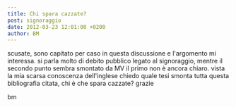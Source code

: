 ```yaml
---
title: Chi spara cazzate?
post: signoraggio
date: 2012-03-23 12:01:00 +0200
author: BM
---
```

scusate, sono capitato per caso in questa discussione e l'argomento mi interessa.
si parla molto di debito pubblico legato al signoraggio, mentre il secondo punto sembra smontato da MV il primo non è ancora chiaro.
vista la mia scarsa conoscenza dell'inglese chiedo quale tesi smonta tutta questa bibliografia citata, chi è che spara cazzate?
grazie

bm